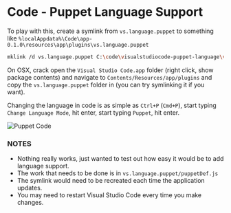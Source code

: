# Code - Puppet Language Support

To play with this, create a symlink from `vs.language.puppet` to something like `%localAppdata%\Code\app-0.1.0\resources\app\plugins\vs.language.puppet`

```sh
mklink /d vs.language.puppet C:\code\visualstudiocode-puppet-language\vs.language.puppet

``` 
On OSX, crack open the `Visual Studio Code.app` folder (right click, show package contents) and navigate to `Contents/Resources/app/plugins` and copy the `vs.language.puppet` folder in (you can try symlinking it if you want).

Changing the language in code is as simple as `Ctrl+P` (`Cmd+P`), start typing `Change Language Mode`, hit enter, start typing `Puppet`, hit enter.

![Puppet Code](http://i.imgur.com/rtuBL1B.png)

### NOTES

 * Nothing really works, just wanted to test out how easy it would be to add language support.
 * The work that needs to be done is in `vs.language.puppet/puppetDef.js`
 * The symlink would need to be recreated each time the application updates.
 * You may need to restart Visual Studio Code every time you make changes.
